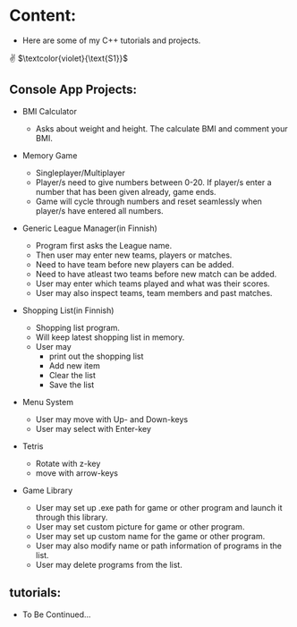 # Content:

* Here are some of my C++ tutorials and projects.

✌️ $\textcolor{violet}{\text{S1}}$

## Console App Projects:
* BMI Calculator
    * Asks about weight and height. The calculate BMI and comment your BMI.

* Memory Game
    * Singleplayer/Multiplayer
    * Player/s need to give numbers between 0-20. If player/s enter a number that has been given already, game ends. 
    * Game will cycle through numbers and reset seamlessly when player/s have entered all numbers.

* Generic League Manager(in Finnish)
    * Program first asks the League name.
    * Then user may enter new teams, players or matches.
    * Need to have team before new players can be added.
    * Need to have atleast two teams before new match can be added.
    * User may enter which teams played and what was their scores.
    * User may also inspect teams, team members and past matches.

* Shopping List(in Finnish)
    * Shopping list program.
    * Will keep latest shopping list in memory.
    * User may 
        * print out the shopping list
        * Add new item
        * Clear the list
        * Save the list

* Menu System
    * User may move with Up- and Down-keys
    * User may select with Enter-key

* Tetris
	* Rotate with z-key
	* move with arrow-keys

* Game Library
    * User may set up .exe path for game or other program and launch it through this library.
    * User may set custom picture for game or other program.
    * User may set up custom name for the game or other program.
    * User may also modify name or path information of programs in the list.
    * User may delete programs from the list.

## tutorials:

* To Be Continued...
